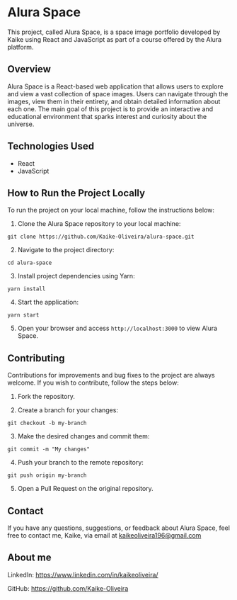 # Alura Space

This project, called Alura Space, is a space image portfolio developed by Kaike using React and JavaScript as part of a course offered by the Alura platform.

## Overview

Alura Space is a React-based web application that allows users to explore and view a vast collection of space images. Users can navigate through the images, view them in their entirety, and obtain detailed information about each one. The main goal of this project is to provide an interactive and educational environment that sparks interest and curiosity about the universe.

## Technologies Used

- React
- JavaScript

## How to Run the Project Locally

To run the project on your local machine, follow the instructions below:

1. Clone the Alura Space repository to your local machine:

```
git clone https://github.com/Kaike-Oliveira/alura-space.git
```

2. Navigate to the project directory:

```
cd alura-space
```


3. Install project dependencies using Yarn:
```
yarn install
```

4. Start the application:
```
yarn start
```

5. Open your browser and access `http://localhost:3000` to view Alura Space.

## Contributing

Contributions for improvements and bug fixes to the project are always welcome. If you wish to contribute, follow the steps below:

1. Fork the repository.

2. Create a branch for your changes:
```
git checkout -b my-branch
```


3. Make the desired changes and commit them:

```
git commit -m "My changes"
```


4. Push your branch to the remote repository:
```
git push origin my-branch
```


5. Open a Pull Request on the original repository.

## Contact

If you have any questions, suggestions, or feedback about Alura Space, feel free to contact me, Kaike, via email at kaikeoliveira196@gmail.com

## About me

LinkedIn: https://www.linkedin.com/in/kaikeoliveira/

GitHub: https://github.com/Kaike-Oliveira